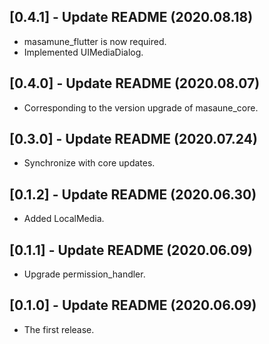 ## [0.4.1] - Update README (2020.08.18)

* masamune_flutter is now required.
* Implemented UIMediaDialog.

## [0.4.0] - Update README (2020.08.07)

* Corresponding to the version upgrade of masaune_core.

## [0.3.0] - Update README (2020.07.24)

* Synchronize with core updates.

## [0.1.2] - Update README (2020.06.30)

* Added LocalMedia.

## [0.1.1] - Update README (2020.06.09)

* Upgrade permission_handler.

## [0.1.0] - Update README (2020.06.09)

* The first release.
